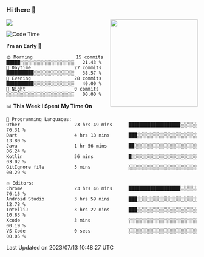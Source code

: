 ### Hi there 👋

![](https://metrics.lecoq.io/itaowu?template=classic&config.timezone=Asia%2FShanghai)
<img align='right' src="https://media.giphy.com/media/M9gbBd9nbDrOTu1Mqx/giphy.gif" width="230">

<!--START_SECTION:waka-->
![Code Time](http://img.shields.io/badge/Code%20Time-237%20hrs%2015%20mins-blue)

**I'm an Early 🐤** 

```text
🌞 Morning                15 commits          █████░░░░░░░░░░░░░░░░░░░░   21.43 % 
🌆 Daytime                27 commits          ██████████░░░░░░░░░░░░░░░   38.57 % 
🌃 Evening                28 commits          ██████████░░░░░░░░░░░░░░░   40.00 % 
🌙 Night                  0 commits           ░░░░░░░░░░░░░░░░░░░░░░░░░   00.00 % 
```


📊 **This Week I Spent My Time On** 

```text
💬 Programming Languages: 
Other                    23 hrs 49 mins      ███████████████████░░░░░░   76.31 % 
Dart                     4 hrs 18 mins       ███░░░░░░░░░░░░░░░░░░░░░░   13.80 % 
Java                     1 hr 56 mins        ██░░░░░░░░░░░░░░░░░░░░░░░   06.24 % 
Kotlin                   56 mins             █░░░░░░░░░░░░░░░░░░░░░░░░   03.02 % 
GitIgnore file           5 mins              ░░░░░░░░░░░░░░░░░░░░░░░░░   00.29 % 

🔥 Editors: 
Chrome                   23 hrs 46 mins      ███████████████████░░░░░░   76.15 % 
Android Studio           3 hrs 59 mins       ███░░░░░░░░░░░░░░░░░░░░░░   12.78 % 
IntelliJ                 3 hrs 22 mins       ███░░░░░░░░░░░░░░░░░░░░░░   10.83 % 
Xcode                    3 mins              ░░░░░░░░░░░░░░░░░░░░░░░░░   00.19 % 
VS Code                  0 secs              ░░░░░░░░░░░░░░░░░░░░░░░░░   00.05 % 
```


 Last Updated on 2023/07/13 10:48:27 UTC
<!--END_SECTION:waka-->

<!--
**itaowu/itaowu** is a ✨ _special_ ✨ repository because its `README.md` (this file) appears on your GitHub profile.

Here are some ideas to get you started:

- 🔭 I’m currently working on ...
- 🌱 I’m currently learning ...
- 👯 I’m looking to collaborate on ...
- 🤔 I’m looking for help with ...
- 💬 Ask me about ...
- 📫 How to reach me: ...
- 😄 Pronouns: ...
- ⚡ Fun fact: ...
-->
